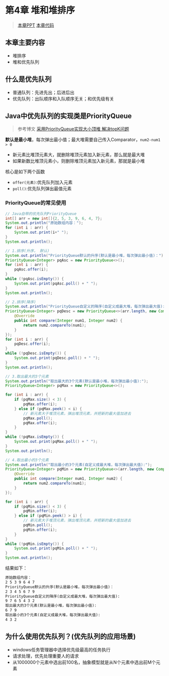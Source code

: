 # 第4章 堆和堆排序

> [本章PPT](https://git.imooc.com/coding-71/coding-71/src/master/04-Heap/Chapter-4-watermarked.pdf) [本章代码](JAVA/src/main/java/Chapter4Heap/)

## 本章主要内容

+ 堆排序
+ 堆和优先队列

## 什么是优先队列

+ 普通队列：先进先出；后进后出
+ 优先队列：出队顺序和入队顺序无关；和优先级有关

## Java中优先队列的实现类是PriorityQueue

> 参考博文 [采用PriorityQueue实现大小顶堆 解决topK问题](https://blog.csdn.net/hefenglian/article/details/81807527)

**默认是最小堆**，每次弹出最小值；最大堆需要自己传入Comparator，`num2-num1 > 0`

+ 新元素比堆顶元素大，就删除堆顶元素加入新元素，那么就是最大堆
+ 如果新数比堆顶元素小，则删除堆顶元素加入新元素，那就是最小堆

核心是如下两个函数

+ `offer(元素)`:优先队列加入元素
+ `poll()`:优先队列弹出最值元素

### PriorityQueue的常见使用

```java
// Java自带的优先队列PriorityQueue
int[] arr = new int[]{2, 5, 3, 9, 6, 4, 7};
System.out.println("原始数组内容：");
for (int i : arr) {
    System.out.print(i+" ");
}
System.out.println();

// 1.排序(升序， 默认)
System.out.println("PriorityQueue默认的升序(默认是最小堆，每次弹出最小值)：");
PriorityQueue<Integer> pqAsc = new PriorityQueue<>();
for (int i : arr) {
    pqAsc.offer(i);
}
while (!pqAsc.isEmpty()) {
    System.out.print(pqAsc.poll() + " ");
}
System.out.println();

// 2.排序(降序)
System.out.println("PriorityQueue自定义的降序(自定义成最大堆，每次弹出最大值):");
PriorityQueue<Integer> pqDesc = new PriorityQueue<>(arr.length, new Comparator<Integer>() {
    @Override
    public int compare(Integer num1, Integer num2) {
        return num2.compareTo(num1);
    }
});
for (int i : arr) {
    pqDesc.offer(i);
}
while (!pqDesc.isEmpty()) {
    System.out.print(pqDesc.poll() + " ");
}
System.out.println();

// 3.取出最大的3个元素
System.out.println("取出最大的3个元素(默认是最小堆，每次弹出最小值):");
PriorityQueue<Integer> pqMax = new PriorityQueue<>();

for (int i : arr) {
    if (pqMax.size() < 3) {
        pqMax.offer(i);
    } else if (pqMax.peek() < i) {
        // 新元素大于堆顶元素，弹出堆顶元素，并把新的最大值加进去
        pqMax.poll();
        pqMax.offer(i);
    }
}
while (!pqMax.isEmpty()) {
    System.out.print(pqMax.poll() + " ");
}
System.out.println();

// 4.取出最小的3个元素
System.out.println("取出最小的3个元素(自定义成最大堆，每次弹出最大值):");
PriorityQueue<Integer> pqMin = new PriorityQueue<>(arr.length, new Comparator<Integer>() {
    @Override
    public int compare(Integer num1, Integer num2) {
        return num2.compareTo(num1);
    }
});

for (int i : arr) {
    if (pqMin.size() < 3) {
        pqMin.offer(i);
    } else if (pqMin.peek() > i) {
        // 新元素大于堆顶元素，弹出堆顶元素，并把新的最大值加进去
        pqMin.poll();
        pqMin.offer(i);
    }
}
while (!pqMin.isEmpty()) {
    System.out.print(pqMin.poll() + " ");
}
System.out.println();
```

结果如下：

```txt
原始数组内容：
2 5 3 9 6 4 7 
PriorityQueue默认的升序(默认是最小堆，每次弹出最小值)：
2 3 4 5 6 7 9 
PriorityQueue自定义的降序(自定义成最大堆，每次弹出最大值):
9 7 6 5 4 3 2 
取出最大的3个元素(默认是最小堆，每次弹出最小值):
6 7 9 
取出最小的3个元素(自定义成最大堆，每次弹出最大值):
4 3 2 
```


## 为什么使用优先队列？(优先队列的应用场景)

+ windows任务管理器中选择优先级最高的任务执行
+ 请求处理，优先处理重要人的请求
+ 从1000000个元素中选出前100名，抽象模型就是从N个元素中选出前M个元素
